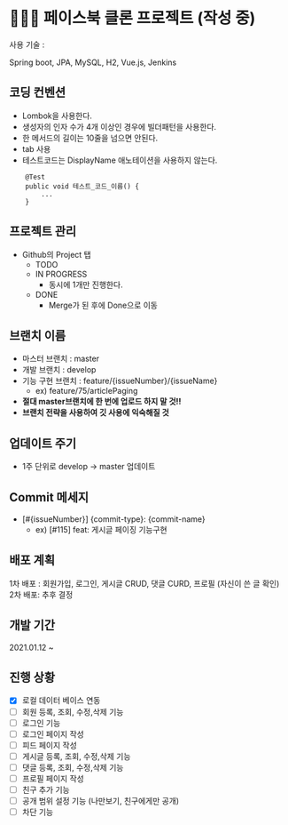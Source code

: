 # 👨🏻‍💻 페이스북 클론 프로젝트 (작성 중)

사용 기술 : 

Spring boot, JPA, MySQL, H2, Vue.js, Jenkins


## 코딩 컨벤션

- Lombok을 사용한다.
- 생성자의 인자 수가 4개 이상인 경우에 빌더패턴을 사용한다.
- 한 메서드의 길이는 10줄을 넘으면 안된다.
- tab 사용
- 테스트코드는 DisplayName 애노테이션을 사용하지 않는다.

```
    @Test
    public void 테스트_코드_이름() {
        ...
    }
```


## 프로젝트 관리

- Github의 Project 탭
    - TODO
    - IN PROGRESS
        - 동시에 1개만 진행한다.
    - DONE
        - Merge가 된 후에 Done으로 이동
        

## 브랜치 이름

- 마스터 브랜치 : master
- 개발 브랜치 : develop
- 기능 구현 브랜치 : feature/{issueNumber}/{issueName}
    - ex) feature/75/articlePaging
- **절대 master브랜치에 한 번에 업로드 하지 말 것!!**
- **브랜치 전략을 사용하여 깃 사용에 익숙해질 것**
    
    
## 업데이트 주기
- 1주 단위로 develop -> master 업데이트


## Commit 메세지

- [#{issueNumber}] {commit-type}: {commit-name}
    - ex) [#115] feat: 게시글 페이징 기능구현


## 배포 계획
1차 배포 : 회원가입, 로그인, 게시글 CRUD, 댓글 CURD, 프로필 (자신이 쓴 글 확인)  
2차 배포: 추후 결정


## 개발 기간
2021.01.12 ~ 


## 진행 상황
- [x] 로컬 데이터 베이스 연동
- [ ] 회원 등록, 조회, 수정,삭제 기능
- [ ] 로그인 기능
- [ ] 로그인 페이지 작성
- [ ] 피드 페이지 작성
- [ ] 게시글 등록, 조회, 수정,삭제 기능
- [ ] 댓글 등록, 조회, 수정,삭제 기능
- [ ] 프로필 페이지 작성
- [ ] 친구 추가 기능
- [ ] 공개 범위 설정 기능 (나만보기, 친구에게만 공개)
- [ ] 차단 기능
